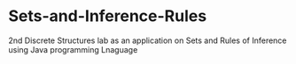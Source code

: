# Sets-and-Inference-Rules
2nd Discrete Structures lab as an application on Sets and Rules of Inference using Java programming Lnaguage
